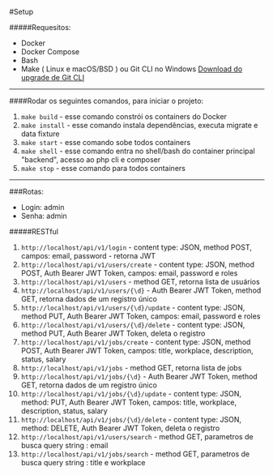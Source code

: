 #Setup

#####Requesitos: 
- Docker
- Docker Compose
- Bash
- Make ( Linux e macOS/BSD ) ou Git CLI no Windows  [Download do upgrade de Git CLI](https://github.com/havennow/upgrade-git-cli)

---

####Rodar os seguintes comandos, para iniciar o projeto:
    
1) ``make build``  - esse comando constrói os containers do Docker
2) ``make install`` - esse comando instala dependências, executa migrate e data fixture
3) ``make start`` - esse comando sobe todos containers
4) ``make shell`` - esse comando entra no shell/bash do container principal "backend", acesso ao php cli e composer  
5) ``make stop`` - esse comando para todos containers

---

###Rotas:

- Login: admin 
- Senha: admin

#####RESTful

1) ``http://localhost/api/v1/login`` - content type: JSON, method POST, campos: email, password - retorna JWT
2) ``http://localhost/api/v1/users/create`` - content type: JSON, method POST, Auth Bearer JWT Token,  campos: email, password e roles
3) ``http://localhost/api/v1/users`` - method GET, retorna lista de usuários
4) ``http://localhost/api/v1/users/{\d}`` - Auth Bearer JWT Token, method GET, retorna dados de um registro único
5) ``http://localhost/api/v1/users/{\d}/update`` - content type: JSON, method PUT, Auth Bearer JWT Token, campos: email, password e roles
6) ``http://localhost/api/v1/users/{\d}/delete`` - content type: JSON, method PUT, Auth Bearer JWT Token, deleta o registro
7) ``http://localhost/api/v1/jobs/create`` - content type: JSON, method POST, Auth Bearer JWT Token, campos: title, workplace, description, status, salary
8) ``http://localhost/api/v1/jobs`` - method GET, retorna lista de jobs
9) ``http://localhost/api/v1/jobs/{\d}`` - Auth Bearer JWT Token, method GET, retorna dados de um registro único
10) ``http://localhost/api/v1/jobs/{\d}/update`` - content type: JSON, method: PUT, Auth Bearer JWT Token, campos: title, workplace, description, status, salary
11) ``http://localhost/api/v1/jobs/{\d}/delete`` - content type: JSON, method: DELETE, Auth Bearer JWT Token, deleta o registro
12) ``http://localhost/api/v1/users/search`` - method GET, parametros de busca query string : email 
13) ``http://localhost/api/v1/jobs/search`` - method GET, parametros de busca query string : title e workplace 
